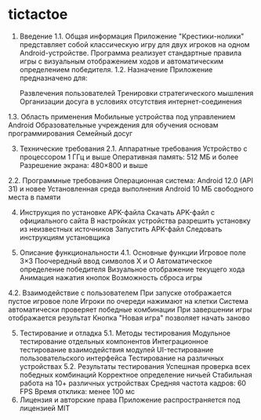 # tictactoe
1. Введение
  1.1. Общая информация
       Приложение "Крестики-нолики" представляет собой классическую игру для двух игроков на одном Android-устройстве. Программа реализует стандартные правила игры с визуальным отображением ходов и автоматическим определением победителя.
  1.2. Назначение
    Приложение предназначено для:
    
    Развлечения пользователей
    Тренировки стратегического мышления
    Организации досуга в условиях отсутствия интернет-соединения
   
1.3. Область применения
   Мобильные устройства под управлением Android
   Образовательные учреждения для обучения основам программирования
   Семейный досуг

3. Технические требования
  2.1. Аппаратные требования
    Устройство с процессором 1 ГГц и выше
    Оперативная память: 512 МБ и более
    Разрешение экрана: 480×800 и выше
   
  2.2. Программные требования
    Операционная система: Android 12.0 (API 31) и новее
    Установленная среда выполнения Android
    10 МБ свободного места в памяти
   
4. Инструкция по установке APK-файла
  Скачать APK-файл с официального сайта
  В настройках устройства разрешить установку из неизвестных источников
  Запустить APK-файл
  Следовать инструкциям установщика

5. Описание функциональности
  4.1. Основные функции
    Игровое поле 3×3
    Поочередный ввод символов X и O
    Автоматическое определение победителя
    Визуальное отображение текущего хода
    Анимация нажатия кнопок
    Возможность сброса игры
   
  4.2. Взаимодействие с пользователем
    При запуске отображается пустое игровое поле
    Игроки по очереди нажимают на клетки
    Система автоматически проверяет победные комбинации
    При завершении игры отображается результат
    Кнопка "Новая игра" позволяет начать заново

5. Тестирование и отладка
  5.1. Методы тестирования
    Модульное тестирование отдельных компонентов
    Интеграционное тестирование взаимодействия модулей
    UI-тестирование пользовательского интерфейса
    Тестирование на различных устройствах
  5.2. Результаты тестирования
    Успешная проверка всех победных комбинаций
    Корректное определение ничьей
    Стабильная работа на 10+ различных устройствах
    Средняя частота кадров: 60 FPS
    Время отклика: менее 100 мс
6. Лицензия и авторские права
  Приложение распространяется под лицензией MIT

